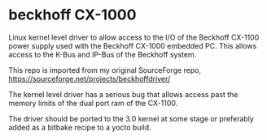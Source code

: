 beckhoff CX-1000
========

Linux kernel level driver to allow access to the I/O of the Beckhoff CX-1100 power supply used with the Beckhoff CX-1000 embedded PC. This allows access to the K-Bus and IP-Bus of the Beckhoff system.

This repo is imported from my original SourceForge repo, https://sourceforge.net/projects/beckhoffdriver/

The kernel level driver has a serious bug that allows access past the memory limits of the dual port ram of the CX-1100.

The driver should be ported to the 3.0 kernel at some stage or preferably added as a bitbake recipe to a yocto build.
